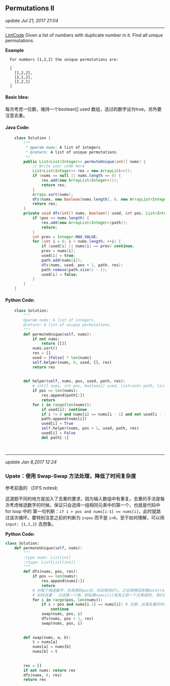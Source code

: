 ## Permutations II
_update Jul 21, 2017 21:04_

---
[LintCode](http://www.lintcode.com/en/problem/permutations-ii/)
Given a list of numbers with duplicate number in it. Find all unique permutations.

**Example**
      
      For numbers [1,2,2] the unique permutations are:
      
      [
        [1,2,2],
        [2,1,2],
        [2,2,1]
      ]
      
#### Basic Idea:
每次考虑一位数，维持一个boolean[] used 数组，选过的数字设为true。另外要注意去重。

#### Java Code:
```java
    class Solution {
        /**
         * @param nums: A list of integers.
         * @return: A list of unique permutations.
         */
        public List<List<Integer>> permuteUnique(int[] nums) {
            // Write your code here
            List<List<Integer>> res = new ArrayList<>();
            if (nums == null || nums.length == 0) {
                res.add(new ArrayList<Integer>());
                return res;
            }
            Arrays.sort(nums);
            dfs(nums, new boolean[nums.length], 0, new ArrayList<Integer>(), res);
            return res;
        } 
        private void dfs(int[] nums, boolean[] used, int pos, List<Integer> path, List<List<Integer>> res) {
            if (pos == nums.length) {
                res.add(new ArrayList<Integer>(path));
                return;
            }
            int prev = Integer.MAX_VALUE;
            for (int i = 0; i < nums.length; ++i) {
                if (used[i] || nums[i] == prev) continue;
                prev = nums[i];
                used[i] = true;
                path.add(nums[i]);
                dfs(nums, used, pos + 1, path, res);
                path.remove(path.size() - 1);
                used[i] = false;
            }
        }
    }
```

#### Python Code:
```python
    class Solution:
        """
        @param nums: A list of integers.
        @return: A list of unique permutations.
        """
        def permuteUnique(self, nums):
            if not nums:
                return [[]]
            nums.sort()
            res = []
            used = [False] * len(nums)
            self.helper(nums, 0, used, [], res)
            return res
            
            
        def helper(self, nums, pos, used, path, res):
            # int[] nums, int pos, boolean[] used, list<int> path, list<list<int>> res
            if pos == len(nums):
                res.append(path[:])
                return
            for i in range(len(nums)):
                if used[i]: continue
                if i != 0 and nums[i] == nums[i - 1] and not used[i - 1]: continue
                path.append(nums[i])
                used[i] = True
                self.helper(nums, pos + 1, used, path, res)
                used[i] = False
                del path[-1]
```

<br>

---
_update Jan 8,2017  12:24_

### Upate：使用 Swap-Swap 方法处理，降低了时间复杂度
参考前面的 《DFS notes》;

这道题不同的地方是加入了去重的要求，因为输入数组中有重复。去重的手法是每次考虑候选数字的时候，保证只会选择一组相同元素中的第一个，也就是代码中 for loop 中的 第一句判断：`if i > pos and nums[i-1] == nums[i]`，此时就跳过该次循环。要特别注意之前的判断为 `i>pos` 而不是 `i>0`，至于如何理解，可以用 `input: {1,1,2}` 去想象。

**Python Code:**
```python
class Solution:
    def permuteUnique(self, nums):
        """
        :type nums: List[int]
        :rtype: List[List[int]]
        """
        def dfs(nums, pos, res):
            if pos == len(nums): 
                res.append(nums[:])
                return
            # 对每个候选数字，将其换到pos位，向后继续dfs，之后再换回来做backtracking
            # 如何去重： 只选第一个换，即如果numsi[i]和其之前一个元素相同, 我们就跳过i
            for i in range(pos, len(nums)):
                if i > pos and nums[i-1] == nums[i]: # 注意，这里去重的时候一定要判断为 i>pos
                    continue
                swap(nums, pos, i)
                dfs(nums, pos + 1, res)
                swap(nums, pos, i)
        
        
        def swap(nums, a, b):
            t = nums[a]
            nums[a] = nums[b]
            nums[b] = t
            
        
        res = []
        if not nums: return res
        dfs(nums, 0, res)
        return res
```
















